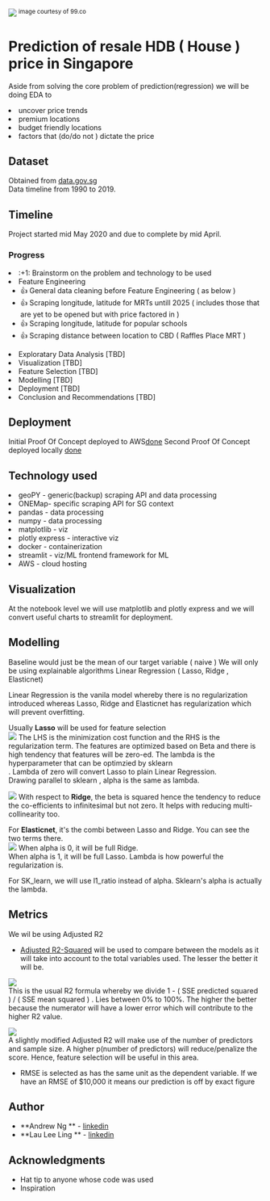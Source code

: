 
![](https://www.99.co/blog/singapore/wp-content/uploads/2018/09/geylang-pasir-ris.jpg)
<sup>image courtesy of 99.co</sup>

# Prediction of resale HDB ( House ) price in Singapore

Aside from solving the core problem of prediction(regression) we will be doing EDA to 
<li> uncover price trends 
<li> premium locations 
<li> budget friendly locations
<li> factors that (do/do not ) dictate the price

## Dataset
Obtained from [data.gov.sg](https://data.gov.sg/dataset/resale-flat-prices)<br>
Data timeline from 1990 to 2019.

## Timeline

Project started mid May 2020 and due to complete by mid April.

### Progress

<li> :+1: Brainstorm on the problem and technology to be used 
<li> Feature Engineering

* :+1: General data cleaning before Feature Engineering ( as below )
* :+1: Scraping longitude, latitude for MRTs untill 2025 ( includes those that are yet to be opened but with price factored in )
* :+1: Scraping longitude, latitude for popular schools  
* :+1: Scraping distance between location to CBD ( Raffles Place MRT )
<li> Exploratary Data Analysis [TBD]
<li> Visualization [TBD]
<li> Feature Selection [TBD]
<li> Modelling [TBD]
<li> Deployment [TBD]
<li> Conclusion and Recommendations [TBD]

## Deployment

Initial Proof Of Concept deployed to AWS[done](https://github.com/andrewng88/streamlit_aws)
Second Proof Of Concept deployed locally [done](https://github.com/andrewng88/streamlit_model) 

## Technology used

<li> geoPY - generic(backup) scraping API and data processing
<li> ONEMap- specific scraping API for SG context
<li> pandas - data processing
<li> numpy - data processing
<li> matplotlib - viz
<li> plotly express - interactive viz
<li> docker - containerization
<li> streamlit - viz/ML frontend framework for ML
<li> AWS - cloud hosting

## Visualization
At the notebook level we will use matplotlib and plotly express
and we will convert useful charts to streamlit for deployment.

## Modelling
Baseline would just be the mean of our target variable ( naive )
We will only be using explainable algorithms Linear Regression ( Lasso, Ridge , Elasticnet) 

Linear Regression is the vanila model whereby there is no regularization introduced whereas
Lasso, Ridge and Elasticnet has regularization which will prevent overfitting.

Usually **Lasso** will be used for feature selection<br>
![](https://res.cloudinary.com/dyd911kmh/image/upload/f_auto,q_auto:best/v1543418448/eq11_ij4mms.png)
The LHS is the minimization cost function and the RHS is the regularization term. The features are
optimized based on Beta and there is high tendency that features will be zero-ed. 
The lambda is the hyperparameter that can be optimzied by sklearn<br>. Lambda of zero will convert Lasso
to plain Linear Regression. <br>Drawing parallel to sklearn , alpha is the same as lambda.

![](https://res.cloudinary.com/dyd911kmh/image/upload/f_auto,q_auto:best/v1543418449/eq7_ylxudw.png)
With respect to **Ridge**, the beta is squared hence the tendency to reduce the co-efficients to infinitesimal 
but not zero. It helps with reducing multi-collinearity too.


For **Elasticnet**, it's the combi between Lasso and Ridge. You can see the two terms there.<br>
![](https://res.cloudinary.com/dyd911kmh/image/upload/f_auto,q_auto:best/v1543418448/eq12_vh6ilt.png)
When alpha is 0, it will be full Ridge.<br>
When alpha is 1, it will be full Lasso.
Lambda is how powerful the regularization is.

For SK_learn, we will use l1_ratio instead of alpha.
Sklearn's alpha is actually the lambda.

## Metrics
We wil be using Adjusted R2 

* [Adjusted R2-Squared](https://www.listendata.com/2014/08/adjusted-r-squared.html) will be used to compare between the models as it will take into account to the total variables used.
The lesser the better it will be.

![](https://3.bp.blogspot.com/-MFqQLwbGwd4/WMO7tz39beI/AAAAAAAAF9I/Bjpfohgv_5E4lu7HzHJBQtXsBM--byqPwCLcB/s1600/rsquared.png) <br>
This is the usual R2 formula whereby we divide 1 - ( SSE predicted squared ) / ( SSE mean squared ) . Lies between 0% to 100%.
The higher the better because the numerator will have a lower error which will contribute to the higher R2 value.

![](https://4.bp.blogspot.com/-qEGt3DaQIF0/V2meLITZj3I/AAAAAAAAEp4/WKCs0FrI1JsovDMwaw1r1iUboULfRI7MwCLcB/s1600/stb1.png) <br>
A slightly modified Adjusted R2 will make use of the number of predictors and sample size. A higher p(number of predictors) will reduce/penalize the score.
Hence, feature selection will be useful in this area.

* RMSE is selected as has the same unit as the dependent variable. If we have an RMSE of $10,000 it means our prediction is off by exact figure



## Author

* **Andrew Ng ** - [linkedin](https://www.linkedin.com/in/sc-ng-andrew/)
* **Lau Lee Ling ** - [linkedin](https://www.linkedin.com/in/lauleeling/)

## Acknowledgments

* Hat tip to anyone whose code was used
* Inspiration
